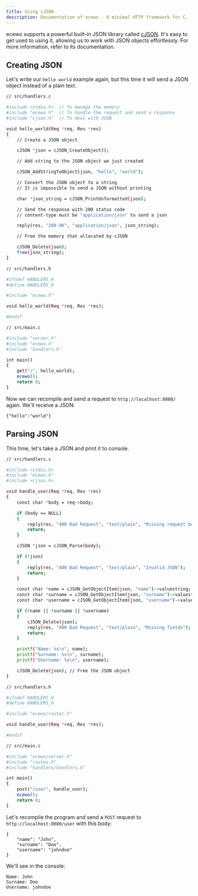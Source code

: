 ```yaml
---
title: Using cJSON
description: Documentation of ecewo - A minimal HTTP framework for C.
---
```


ecewo supports a powerful built-in JSON library called [cJSON](https://github.com/DaveGamble/cJSON).
It's easy to get used to using it, allowing us to work with JSON objects effortlessly. For more information, refer to its documentation.

## Creating JSON

Let's write our `hello world` example again, but this time it will send a JSON object instead of a plain text.

```sh
// src/handlers.c

#include <stdio.h>  // To manage the memory
#include "ecewo.h"  // To handle the request and send a response
#include "cjson.h"  // To deal with JSON

void hello_world(Req *req, Res *res)
{
    // Create a JSON object

    cJSON *json = cJSON_CreateObject();

    // Add string to the JSON object we just created

    cJSON_AddStringToObject(json, "hello", "world");

    // Convert the JSON object to a string
    // It is impossible to send a JSON without printing

    char *json_string = cJSON_PrintUnformatted(json);

    // Send the response with 200 status code
    // content-type must be "application/json" to send a json

    reply(res, "200 OK", "application/json", json_string);

    // Free the memory that allocated by cJSON

    cJSON_Delete(json);
    free(json_string);
}
```

```sh
// src/handlers.h

#ifndef HANDLERS_H
#define HANDLERS_H

#include "ecewo.h"

void hello_world(Req *req, Res *res);

#endif
```

```sh
// src/main.c

#include "server.h"
#include "ecewo.h"
#include "handlers.h"

int main()
{
    get("/", hello_world);
    ecewo();
    return 0;
}
```

Now we can recompile and send a request to `http://localhost:8080/` again. We'll receive a JSON:

```
{"hello":"world"}
```

## Parsing JSON

This time, let's take a JSON and print it to console.

```sh
// src/handlers.c

#include <stdio.h>
#include "ecewo.h"
#include <cjson.h>

void handle_user(Req *req, Res *res)
{
    const char *body = req->body;

    if (body == NULL)
    {
        reply(res, "400 Bad Request", "text/plain", "Missing request body");
        return;
    }

    cJSON *json = cJSON_Parse(body);

    if (!json)
    {
        reply(res, "400 Bad Request", "text/plain", "Invalid JSON");
        return;
    }

    const char *name = cJSON_GetObjectItem(json, "name")->valuestring;
    const char *surname = cJSON_GetObjectItem(json, "surname")->valuestring;
    const char *username = cJSON_GetObjectItem(json, "username")->valuestring;

    if (!name || !surname || !username)
    {
        cJSON_Delete(json);
        reply(res, "400 Bad Request", "text/plain", "Missing fields");
        return;
    }

    printf("Name: %s\n", name);
    printf("Surname: %s\n", surname);
    printf("Username: %s\n", username);

    cJSON_Delete(json); // Free the JSON object
}
```

```sh
// src/handlers.h

#ifndef HANDLERS_H
#define HANDLERS_H

#include "ecewo/router.h"

void handle_user(Req *req, Res *res);

#endif
```

```sh
// src/main.c

#include "ecewo/server.h"
#include "routes.h"
#include "handlers/handlers.h"

int main()
{
    post("/user", handle_user);
    ecewo();
    return 0;
}
```

Let's recompile the program and send a `POST` request to `http://localhost:8080/user` with this body:

```
{
    "name": "John",
    "surname": "Doe",
    "username": "johndoe"
}
```

We'll see in the console:

```
Name: John
Surname: Doe
Username: johndoe
```
